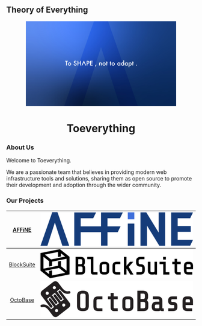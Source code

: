 ## Theory of Everything

<div align="center">
<img src="images/cover.png" width="400" alt="toEverything Logo" />
</div>

<h1 align="center">Toeverything</h1>

### About Us

Welcome to Toeverything.

We are a passionate team that believes in providing modern web infrastructure tools and solutions, sharing them as open source to promote their development and adoption through the wider community.

### Our Projects

| [AFFiNE](https://github.com/toeverything/affine) | <a href="https://github.com/toeverything/affine" target="blank"><picture style="width: 500px"><source media="(prefers-color-scheme: light)" srcset="images/affine-light-mode.svg" /><source media="(prefers-color-scheme: dark)" srcset="images/affine-dark-mode.svg" /><img src="images/affine-light-mode.svg" width="500" alt="BlockSuite Logo" /></picture></a> |
| :-: | :-: |
| [BlockSuite](https://github.com/toeverything/blocksuite) | <a href="https://github.com/toeverything/blocksuite" target="blank"><picture style="width: 500px"><source media="(prefers-color-scheme: light)" srcset="images/blocksuite-light-mode.svg" /><source media="(prefers-color-scheme: dark)" srcset="images/blocksuite-dark-mode.svg" /><img src="images/blocksuite-light-mode.svg" width="500" alt="BlockSuite Logo" /></picture></a> |
| [OctoBase](https://github.com/toeverything/octobase) | <a href="https://github.com/toeverything/octobase" target="blank"><picture style="width: 500px"><source media="(prefers-color-scheme: light)" srcset="images/octobase-light-mode.svg" /><source media="(prefers-color-scheme: dark)" srcset="images/octobase-dark-mode.svg" /><img src="images/octobase-light-mode.svg" width="500" alt="OctoBase Logo" /></picture></a> |
